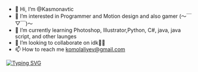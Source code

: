 - 👋 Hi, I’m @Kasmonavtic
- 👀 I’m interested in Programmer and Motion design and also gamer (～￣▽￣)～
- 🌱 I’m currently learning Photoshop, Illustrator,Python, C#, java, java script, and other launges
- 💞️ I’m looking to collaborate on idk🐱‍👤
- 📫 How to reach me komolaliyev@gmail.com

<!---
Kasmonavtic/Kasmonavtic is a ✨ special ✨ repository because its `README.md` (this file) appears on your GitHub profile.
You can click the Preview link to take a look at your changes.
--->
[![Typing SVG](https://readme-typing-svg.herokuapp.com?color=%23F7AF27&size=30&lines=sup+im+kasmonavtic+%5E%5E)](https://git.io/typing-svg)
